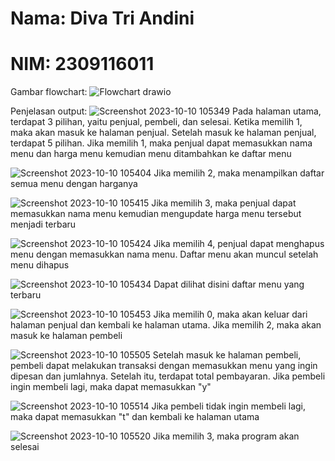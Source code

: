 # Nama: Diva Tri Andini
# NIM: 2309116011

Gambar flowchart:
![Flowchart drawio](https://github.com/DivaAndini/Postest_2/assets/143860881/fe5b4f32-7a35-42b5-8797-31fcc73426dc)

Penjelasan output:
![Screenshot 2023-10-10 105349](https://github.com/DivaAndini/Postest_2/assets/143860881/630138f2-8aed-472e-b50d-e660ad86fbee)
Pada halaman utama, terdapat 3 pilihan, yaitu penjual, pembeli, dan selesai. Ketika memilih 1, maka akan masuk ke halaman penjual.
Setelah masuk ke halaman penjual, terdapat 5 pilihan. Jika memilih 1, maka penjual dapat memasukkan nama menu dan harga menu kemudian menu ditambahkan ke daftar menu

![Screenshot 2023-10-10 105404](https://github.com/DivaAndini/Postest_2/assets/143860881/60e5dbe9-ba95-44e0-86c4-7ef4016c5ddf)
Jika memilih 2, maka menampilkan daftar semua menu dengan harganya

![Screenshot 2023-10-10 105415](https://github.com/DivaAndini/Postest_2/assets/143860881/43e070b6-eedf-4187-8d59-210dcce1b52f)
Jika memilih 3, maka penjual dapat memasukkan nama menu kemudian mengupdate harga menu tersebut menjadi terbaru

![Screenshot 2023-10-10 105424](https://github.com/DivaAndini/Postest_2/assets/143860881/b19d10dd-ec65-4ae4-a91e-8cecdfb8d27d)
Jika memilih 4, penjual dapat menghapus menu dengan memasukkan nama menu. Daftar menu akan muncul setelah menu dihapus

![Screenshot 2023-10-10 105434](https://github.com/DivaAndini/Postest_2/assets/143860881/c7bd5ffc-66bc-478b-ab3e-e473e2845dfa)
Dapat dilihat disini daftar menu yang terbaru

![Screenshot 2023-10-10 105453](https://github.com/DivaAndini/Postest_2/assets/143860881/501d9b33-1a4b-43d7-a91f-712720014cc7)
Jika memilih 0, maka akan keluar dari halaman penjual dan kembali ke halaman utama. Jika memilih 2, maka akan masuk ke halaman pembeli

![Screenshot 2023-10-10 105505](https://github.com/DivaAndini/Postest_2/assets/143860881/939028bd-3d1d-4119-b0b4-966eab26db1b)
Setelah masuk ke halaman pembeli, pembeli dapat melakukan transaksi dengan memasukkan menu yang ingin dipesan dan jumlahnya. Setelah itu, terdapat total pembayaran.
Jika pembeli ingin membeli lagi, maka dapat memasukkan "y"

![Screenshot 2023-10-10 105514](https://github.com/DivaAndini/Postest_2/assets/143860881/3ccb739f-6652-4558-b699-fc48fbf215b5)
Jika pembeli tidak ingin membeli lagi, maka dapat memasukkan "t" dan kembali ke halaman utama

![Screenshot 2023-10-10 105520](https://github.com/DivaAndini/Postest_2/assets/143860881/dd6a97de-8ee9-4559-83d5-5d7c0ab6215a)
Jika memilih 3, maka program akan selesai















